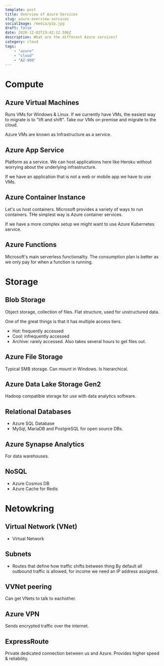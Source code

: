```yaml
---
template: post
title: Overview of Azure Services 
slug: azure-overview-services
socialImage: /media/p2p.jpg
draft: false
date: 2020-12-02T23:42:12.596Z
description: What are the different Azure services?
category: cloud
tags:
    - "azure"
    - "cloud"
    - "AZ-900"
---
```


# Compute

## Azure Virtual Machines

Runs VMs for Windows & Linux. If we currently have VMs, the easiest way to migrate is to "lift and shift". Take our VMs on premise and migrate to the cloud.

Azure VMs are known as Infrastructure as a service.

## Azure App Service
Platform as a service. We can host applications here like Heroku without worrying about the underlying infrastructure.

If we have an application that is not a web or mobile app we have to use VMs.

## Azure Container Instance
Let's us host containers. Microsoft provides a variety of ways to run containers. THe simplest way is Azure container services.

If we have a more complex setup we might want to use Azure Kubernetes service.

## Azure Functions
Microsoft's main serverless functionality. The consumption plan is better as we only pay for when a function is running.

# Storage
## Blob Storage
Object storage, collection of files. Flat structure, used for unstructured data. 

One of the great things is that it has multiple access tiers.
* Hot: frequently accessed
* Cool: infrequently accessed
* Archive: rarely accessed. Also takes several hours to get files out.

## Azure File Storage
Typical SMB storage. Can mount in Windows. Is hierarchical.

## Azure Data Lake Storage Gen2
Hadoop compatible storage for use with data analytics software.

## Relational Databases
* Azure SQL Database
* MySql, MariaDB and PostgreSQL for open source DBs.

## Azure Synapse Analytics
For data warehouses.

## NoSQL
* Azure Cosmos DB
* Azure Cache for Redis


# Netowkring
## Virtual Network (VNet)
* Virtual Network
## Subnets
* Routes that define how traffic shifts between thing
By default all outbound traffic is allowed, for income we need an IP address assigned.
## VVNet peering
Can get VNets to talk to eachother.
## Azure VPN
Sends encrypted traffic over the internet.
## ExpressRoute
Private dedicated connection between us and Azure. Provides higher speed & reliability.

